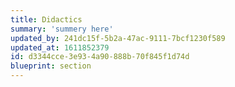 ```yaml
---
title: Didactics
summary: 'summery here'
updated_by: 241dc15f-5b2a-47ac-9111-7bcf1230f589
updated_at: 1611852379
id: d3344cce-3e93-4a90-888b-70f845f1d74d
blueprint: section
---
```


